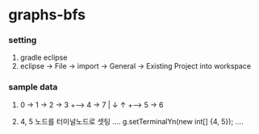 ﻿# graphs-bfs

### setting

  1) gradle eclipse
  2) eclipse -> File -> import -> General -> Existing Project into workspace

### sample data

1) 0 -> 1 -> 2 -> 3 +--> 4 -> 7
                    |    ↓    ↑
                    +--> 5 -> 6
                 
2) 4, 5 노드를 터미널노드로 셋팅 
    ....
    g.setTerminalYn(new int[] {4, 5}); 
    ....
